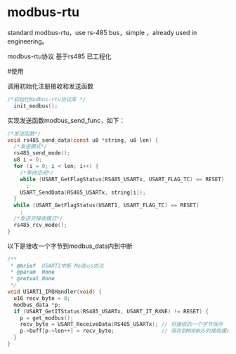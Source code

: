 # modbus-rtu
standard modbus-rtu，use rs-485 bus，simple ，already used in engineering。

modbus-rtu协议 基于rs485 已工程化

#使用

调用初始化注册接收和发送函数
```c
/*初始化Modbus-rtu协议库 */
  init_modbus();
```
实现发送函数modbus_send_func，如下：
```c
/*发送函数*/
void rs485_send_data(const u8 *string, u8 len) {
  /*发送模式*/
  rs485_send_mode();
  u8 i = 0;
  for (i = 0; i < len; i++) {
    /*等待空闲*/
    while (USART_GetFlagStatus(RS485_USARTx, USART_FLAG_TC) == RESET)
      ;
    USART_SendData(RS485_USARTx, string[i]);
  }
  while (USART_GetFlagStatus(USART1, USART_FLAG_TC) == RESET)
    ;
  /*发送完接收模式*/
  rs485_rcv_mode();
}
```
以下是接收一个字节到modbus_data内到中断
```c
/**
 * @brief  USART1中断 Modbus协议
 * @param  None
 * @retval None
 */
void USART1_IRQHandler(void) {
  u16 recv_byte = 0;
  modbus_data *p;
  if (USART_GetITStatus(RS485_USARTx, USART_IT_RXNE) != RESET) {
    p = get_modbus();
    recv_byte = USART_ReceiveData(RS485_USARTx); // 将接收的一个字节保存
    p->buff[p->len++] = recv_byte;               // 保存到MODBUS的接收缓存区
  }
}
```
